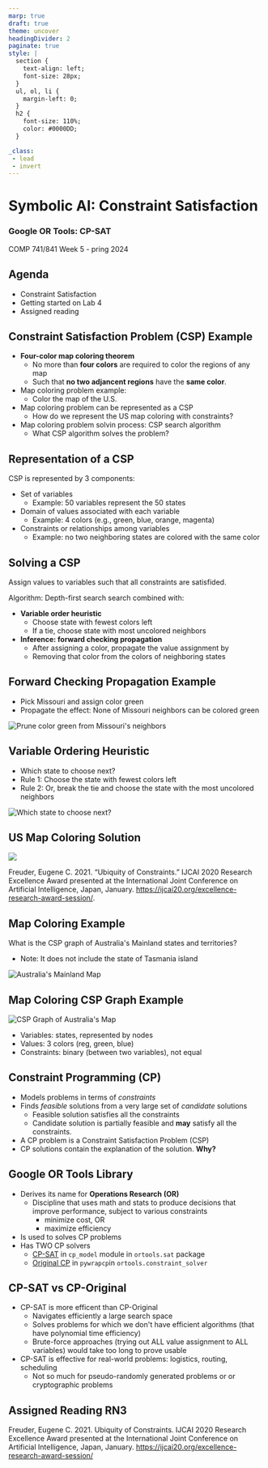 ```yaml
---
marp: true
draft: true
theme: uncover
headingDivider: 2
paginate: true
style: |
  section {
    text-align: left;
    font-size: 28px;
  }
  ul, ol, li {
    margin-left: 0;
  }
  h2 {
    font-size: 110%;
    color: #0000DD;
  }

_class:
 - lead
 - invert
---
```


# Symbolic AI: Constraint Satisfaction
### Google OR Tools: CP-SAT
COMP 741/841 Week 5 - pring 2024

## Agenda
- Constraint Satisfaction
- Getting started on Lab 4
- Assigned reading

## Constraint Satisfaction Problem (CSP) Example
- **Four-color map coloring theorem**
    - No more than **four colors** are required to color the regions of any map
    - Such that **no two adjancent regions** have the **same color**. 
- Map coloring problem example:
    - Color the map of the U.S.
- Map coloring problem can be represented as a CSP
    - How do we represent the US map coloring with constraints? 
- Map coloring problem solvin process: CSP search algorithm
    - What CSP algorithm solves the problem?

## Representation of a CSP
CSP is represented by 3 components:
- Set of variables
    - Example: 50 variables represent the 50 states 
- Domain of values associated with each variable
    - Example: 4 colors (e.g., green, blue, orange, magenta)
- Constraints or relationships among variables
    - Example: no two neighboring states are colored with the same color

## Solving a CSP
Assign values to variables such that all constraints are satisfided.

Algorithm: Depth-first search search combined with:
- **Variable order heuristic**
    - Choose state with fewest colors left
    - If a tie, choose state with most uncolored neighbors
- **Inference: forward checking propagation**
    - After assigning a color, propagate the value assignment by
    - Removing that color from the colors of neighboring states

## Forward Checking Propagation Example
- Pick Missouri and assign color green
- Propagate the effect: None of Missouri neighbors can be colored green

![](us-map-arc-consistency.png "Prune color green from Missouri's neighbors")

## Variable Ordering Heuristic
- Which state to choose next? 
- Rule 1: Choose the state with fewest colors left
- Rule 2: Or, break the tie and choose the state with 
the most uncolored neighbors

![](us-map-variable-ordering.png "Which state to choose next?")

## US Map Coloring Solution

![](us-map-coloring-solution-small.png "")
        
Freuder, Eugene C. 2021. “Ubiquity of Constraints.” IJCAI 2020 Research Excellence Award presented at the International Joint Conference on Artificial Intelligence, Japan, January. https://ijcai20.org/excellence-research-award-session/.

## Map Coloring Example
What is the CSP graph of Australia's Mainland states and territories? 
- Note: It does not include the state of Tasmania island

![](australia-map.png "Australia's Mainland Map")

## Map Coloring CSP Graph Example

![](australia-map-graph.png "CSP Graph of Australia's Map")

- Variables: states, represented by nodes
- Values: 3 colors (reg, green, blue)
- Constraints: binary (between two variables), not equal

## Constraint Programming (CP)
- Models problems in terms of *constraints*
- Finds *feasible* solutions from a very large set of *candidate* solutions
    - Feasible solution satisfies all the constraints
    - Candidate solution is partially feasible and **may** satisfy all the constraints.
- A CP problem is a Constraint Satisfaction Problem (CSP)
- CP solutions contain the explanation of the solution. **Why?**

## Google OR Tools Library
- Derives its name for **Operations Research (OR)** 
    - Discipline that uses math and stats to produce decisions that improve performance, subject to various constraints
        - minimize cost, OR
        - maximize efficiency
- Is used to solves CP problems
- Has TWO CP solvers
    - [CP-SAT](https://developers.google.com/optimization/cp/cp_solver) in `cp_model` module in `ortools.sat` package
    - [Original CP](https://developers.google.com/optimization/cp/original_cp_solver) in `pywrapcp`in `ortools.constraint_solver`

## CP-SAT vs CP-Original
- CP-SAT is more efficent than CP-Original
    - Navigates efficiently a large search space
    - Solves problems for which we don't have efficient algorithms (that have polynomial time efficiency)
    - Brute-force approaches (trying out ALL value assignment to ALL variables) would take too long to prove usable
- CP-SAT is effective for real-world problems: logistics, routing, scheduling
    - Not so much for pseudo-randomly generated problems or  or cryptographic problems

## Assigned Reading RN3

Freuder, Eugene C. 2021. Ubiquity of Constraints. IJCAI 2020 Research Excellence Award presented at the International Joint Conference on Artificial Intelligence, Japan, January. https://ijcai20.org/excellence-research-award-session/

